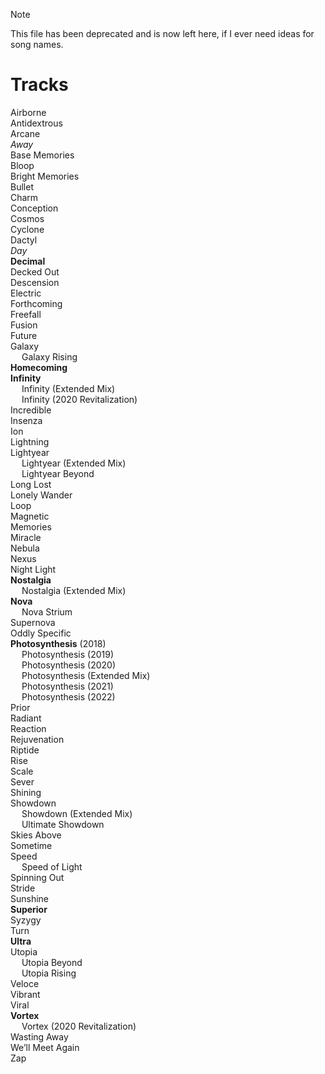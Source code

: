 > [!Note]
> This file has been deprecated and is now left here, if I ever need ideas for song names.

# Tracks

Airborne  
Antidextrous  
Arcane  
*Away*  
Base Memories  
Bloop  
Bright Memories  
Bullet  
Charm  
Conception  
Cosmos  
Cyclone  
Dactyl  
*Day*  
**Decimal**  
Decked Out  
Descension  
Electric  
Forthcoming  
Freefall  
Fusion  
Future  
Galaxy  
&emsp; Galaxy Rising  
**Homecoming**  
**Infinity**  
&emsp; Infinity (Extended Mix)  
&emsp; Infinity (2020 Revitalization)  
Incredible  
Insenza  
Ion  
Lightning  
Lightyear  
&emsp; Lightyear (Extended Mix)  
&emsp; Lightyear Beyond  
Long Lost  
Lonely Wander  
Loop  
Magnetic  
Memories  
Miracle  
Nebula  
Nexus  
Night Light  
**Nostalgia**  
&emsp; Nostalgia (Extended Mix)  
**Nova**  
&emsp; Nova Strium  
Supernova  
Oddly Specific  
**Photosynthesis** (2018)  
&emsp; Photosynthesis (2019)  
&emsp; Photosynthesis (2020)  
&emsp; Photosynthesis (Extended Mix)  
&emsp; Photosynthesis (2021)  
&emsp; Photosynthesis (2022)  
Prior  
Radiant  
Reaction  
Rejuvenation  
Riptide  
Rise  
Scale  
Sever  
Shining  
Showdown  
&emsp; Showdown (Extended Mix)  
&emsp; Ultimate Showdown  
Skies Above  
Sometime  
Speed  
&emsp; Speed of Light  
Spinning Out  
Stride  
Sunshine  
**Superior**  
Syzygy  
Turn  
**Ultra**  
Utopia  
&emsp; Utopia Beyond  
&emsp; Utopia Rising  
Veloce  
Vibrant  
Viral  
**Vortex**  
&emsp; Vortex (2020 Revitalization)  
Wasting Away  
We’ll Meet Again  
Zap  
